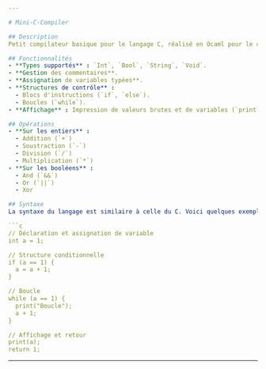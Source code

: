 ```yaml
---

# Mini-C-Compiler

## Description
Petit compilateur basique pour le langage C, réalisé en Ocaml pour le cours d'interprétation et de compilation de la licence informatique de l'Université Paris 8.

## Fonctionnalités
- **Types supportés** : `Int`, `Bool`, `String`, `Void`.
- **Gestion des commentaires**.
- **Assignation de variables typées**.
- **Structures de contrôle** : 
  - Blocs d'instructions (`if`, `else`).
  - Boucles (`while`).
- **Affichage** : Impression de valeurs brutes et de variables (`print`).

## Opérations
- **Sur les entiers** :
  - Addition (`+`)
  - Soustraction (`-`)
  - Division (`/`)
  - Multiplication (`*`)
- **Sur les booléens** :
  - And (`&&`)
  - Or (`||`)
  - Xor

## Syntaxe
La syntaxe du langage est similaire à celle du C. Voici quelques exemples typiques :

```c
// Déclaration et assignation de variable
int a = 1;

// Structure conditionnelle
if (a == 1) {
  a = a + 1;
}

// Boucle
while (a == 1) {
  print("Boucle");
  a + 1;
}

// Affichage et retour
print(a);
return 1;
```

---
```

